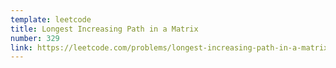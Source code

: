 ```yaml
---
template: leetcode
title: Longest Increasing Path in a Matrix
number: 329
link: https://leetcode.com/problems/longest-increasing-path-in-a-matrix
---
```

